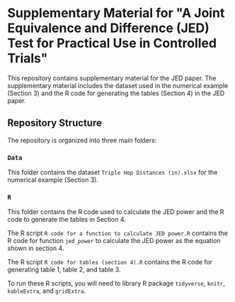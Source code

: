 
# Supplementary Material for "A Joint Equivalence and Difference (JED) Test for Practical Use in Controlled Trials"

This repository contains supplementary material for the JED paper. The supplementary material includes the dataset used in the numerical example (Section 3) and the R code for generating the tables (Section 4) in the JED paper.

## Repository Structure

The repository is organized into three main folders:

### `Data`

This folder contains the dataset `Triple Hop Distances (in).xlsx` for the numerical example (Section 3).

### `R` 

This folder contains the R code used to calculate the JED power and the R code to generate the tables in Section 4.

The R script `R code for a function to calculate JED power.R` contains the R code for function `jed_power` to calculate the JED power as the equation shown in section 4.

The R script `R code for tables (section 4).R` contains the R code for generating table 1, table 2, and table 3. 

To run these R scripts, you will need to library R package `tidyverse`, `knitr`, `kableExtra`, and `gridExtra`. 
